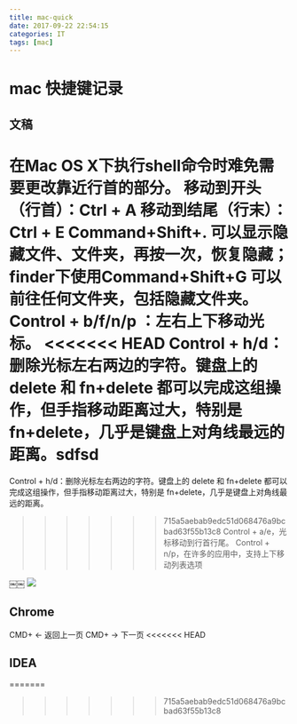 ```yaml
---
title: mac-quick
date: 2017-09-22 22:54:15
categories: IT
tags: [mac]
---
```

# mac 快捷键记录
## 文稿
在Mac OS X下执行shell命令时难免需要更改靠近行首的部分。
移动到开头（行首）：Ctrl + A
移动到结尾（行末）：Ctrl + E
Command+Shift+. 可以显示隐藏文件、文件夹，再按一次，恢复隐藏；
finder下使用Command+Shift+G 可以前往任何文件夹，包括隐藏文件夹。
Control + b/f/n/p ：左右上下移动光标。
<<<<<<< HEAD
Control + h/d：删除光标左右两边的字符。键盘上的 delete 和 fn+delete 都可以完成这组操作，但手指移动距离过大，特别是 fn+delete，几乎是键盘上对角线最远的距离。sdfsd
=======
Control + h/d：删除光标左右两边的字符。键盘上的 delete 和 fn+delete 都可以完成这组操作，但手指移动距离过大，特别是 fn+delete，几乎是键盘上对角线最远的距离。
>>>>>>> 715a5aebab9edc51d068476a9bcbad63f55b13c8
Control + a/e，光标移动到行首行尾。
Control + n/p，在许多的应用中，支持上下移动列表选项

￼￼<!-- more -->
![](http://ww1.sinaimg.cn/large/e5aac86bgy1fjsqmsnw5dj214a0imjtg.jpg)

## Chrome
CMD+ <- 返回上一页
CMD+ -> 下一页
<<<<<<< HEAD

## IDEA
=======
>>>>>>> 715a5aebab9edc51d068476a9bcbad63f55b13c8
